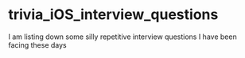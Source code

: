 # trivia_iOS_interview_questions
I am listing down some silly repetitive interview questions I have been facing these days
